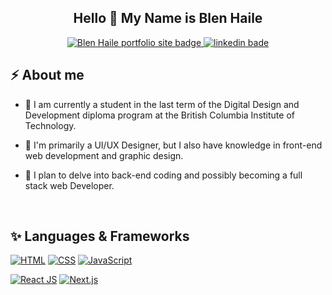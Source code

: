 

<h2 align="center">
  Hello 👋 My Name is Blen Haile 
</h2>

<div align="center">
  <a href="https://blenhaile.ca/">
    <img alt="Blen Haile portfolio site badge" title="Blen Haile portfolio site badge" target="_blank" src="">
  </a>
  <a href="https://www.linkedin.com/in/blenbhaile/">
    <img alt="linkedin bade" title="Blen Haile Linkedin Profile" target="_blank" src="https://img.shields.io/badge/linkedin-%230077B5.svg?&style=flat&logo=linkedin&logoColor=white"/>
  </a>
</div>

<h2> ⚡ About me</h2>

- 🌱 I am currently a student in the last term of the Digital Design and Development diploma program at the British Columbia Institute of Technology.

- 🤔 I'm primarily a UI/UX Designer, but I also have knowledge in front-end web development and graphic design.

- 🔭 I plan to delve into back-end coding and possibly becoming a full stack web Developer. 

<br/>

<h2> ✨ Languages & Frameworks</h2>

<p>
  <a href=""><img alt="HTML" src="https://img.shields.io/badge/HTML5-E34F26?style=for-the-badge&logo=html5&logoColor=white"></a>
  <a href="https://www.w3.org/Style/CSS/Overview.en.html"><img alt="CSS" target="_blank" src="https://img.shields.io/badge/CSS3-1572B6?style=for-the-badge&logo=css3&logoColor=white"></a>
 <a href=""><img alt="JavaScript" target="_blank" src="https://img.shields.io/badge/JavaScript-323330?style=for-the-badge&logo=javascript&logoColor=F7DF1E"></a>
  
  <a href="https://reactjs.org/"><img alt="React JS" target="_blank" src="https://img.shields.io/badge/React-20232A?style=for-the-badge&logo=react&logoColor=61DAFB"></a>
  <a href="https://nextjs.org/"><img alt="Next.js" target="_blank" src="https://img.shields.io/badge/Next-black?style=for-the-badge&logo=next.js&logoColor=white"></a>
</p>





<!--
**bhail300/bhail300** is a ✨ _special_ ✨ repository because its `README.md` (this file) appears on your GitHub profile.

Here are some ideas to get you started:

### Hi there 👋
- 🔭 I’m currently working on ...
- 🌱 I’m currently learning ...
- 👯 I’m looking to collaborate on ...
- 🤔 I’m looking for help with ...
- 💬 Ask me about ...
- 📫 How to reach me: ...
- 😄 Pronouns: ...
- ⚡ Fun fact: ...
-->
